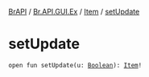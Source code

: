 [BrAPI](../../index.md) / [Br.API.GUI.Ex](../index.md) / [Item](index.md) / [setUpdate](./set-update.md)

# setUpdate

`open fun setUpdate(u: `[`Boolean`](https://kotlinlang.org/api/latest/jvm/stdlib/kotlin/-boolean/index.html)`): `[`Item`](index.md)`!`